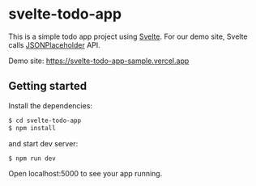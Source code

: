 # svelte-todo-app

This is a simple todo app project using [Svelte](https://svelte.dev/).
For our demo site, Svelte calls [JSONPlaceholder](https://jsonplaceholder.typicode.com/) API.

Demo site: https://svelte-todo-app-sample.vercel.app

## Getting started
Install the dependencies:

```sh
$ cd svelte-todo-app
$ npm install
```

and start dev server:

```sh
$ npm run dev
```

Open localhost:5000 to see your app running.
